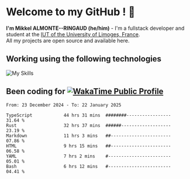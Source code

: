 # Welcome to my GitHub ! 🌃

**I'm Mikkel ALMONTE--RINGAUD (he/him)** - I'm a fullstack developer and student at the [IUT of the University of Limoges, France](https://iut.unilim.fr). \
All my projects are open source and available here.

## Working using the following technologies

![My Skills](https://skillicons.dev/icons?i=solidjs,pnpm,nodejs,ts,js,vercel,netlify,html,css,rust,astro,git,vue,md,electron,figma,github,bash,bun,cloudflare,py,tailwind,nginx,npm,tauri,vite,zig,yarn,windicss,dart,flutter,kotlin&theme=dark)

## Been coding for [![WakaTime Public Profile](https://wakatime.com/badge/user/0839e595-e07a-435c-8d59-ed95f2a3d6dd.svg?style=flat-square)](https://wakatime.com/@0839e595-e07a-435c-8d59-ed95f2a3d6dd)

<!--START_SECTION:waka-->

```plain
From: 23 December 2024 - To: 22 January 2025

TypeScript            44 hrs 31 mins  ########-----------------   31.64 %
Rust                  32 hrs 37 mins  ######-------------------   23.19 %
Markdown              11 hrs 3 mins   ##-----------------------   07.86 %
HTML                  9 hrs 15 mins   ##-----------------------   06.58 %
YAML                  7 hrs 2 mins    #------------------------   05.01 %
Bash                  6 hrs 12 mins   #------------------------   04.41 %
```

<!--END_SECTION:waka-->
